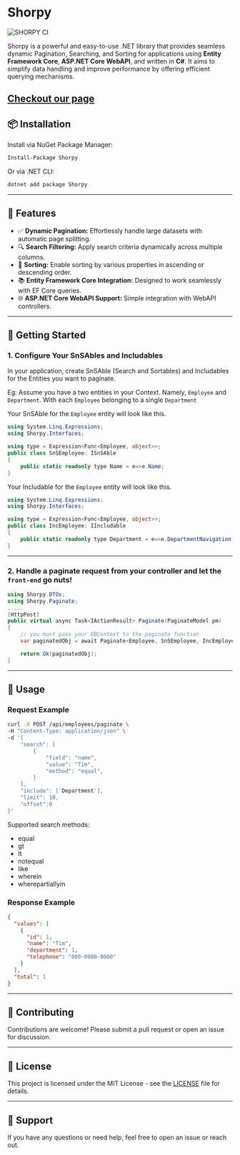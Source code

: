 # Shorpy 

![SHORPY CI](https://github.com/Udara-de-Silva/Shorpy/actions/workflows/shorpy-ci.yml/badge.svg)


Shorpy is a powerful and easy-to-use .NET library that provides seamless dynamic Pagination, Searching, and Sorting for applications using **Entity Framework Core**, **ASP.NET Core WebAPI**, and written in **C#**. It aims to simplify data handling and improve performance by offering efficient querying mechanisms.

[Checkout our page](https://udara-de-silva.github.io/Shorpy/)
---

## 📦 Installation

Install via NuGet Package Manager:

```bash
Install-Package Shorpy
```

Or via .NET CLI:

```bash
dotnet add package Shorpy
```

---

## 🔧 Features

- ✅ **Dynamic Pagination:** Effortlessly handle large datasets with automatic page splitting.
- 🔍 **Search Filtering:** Apply search criteria dynamically across multiple columns.
- 🔄 **Sorting:** Enable sorting by various properties in ascending or descending order.
- 📚 **Entity Framework Core Integration:** Designed to work seamlessly with EF Core queries.
- 🌐 **ASP.NET Core WebAPI Support:** Simple integration with WebAPI controllers.

---

## 🚀 Getting Started

### 1. Configure Your SnSAbles and Includables

In your application, create SnSAble (Search and Sortables) and Includables for the Entities you want to paginate.

Eg: Assume you have a two entities in your Context. Namely, `Employee` and `Department`. With each `Employee` belonging to a single `Department`

Your SnSAble for the `Employee` entity will look like this.

```csharp
using System.Linq.Expressions;
using Shorpy.Interfaces;

using type = Expression<Func<Employee, object>>;
public class SnSEmployee: ISnSAble
{
    public static readonly type Name = e=>e.Name;
}
```

Your Includable for the `Employee` entity will look like this.

```csharp
using System.Linq.Expressions;
using Shorpy.Interfaces;

using type = Expression<Func<Employee, object>>;
public class IncEmployee: IIncludable
{
    public static readonly type Department = e=>e.DepartmentNavigation;
}
```

---

### 2. Handle a paginate request from your controller and let the `front-end` go nuts!

```csharp
using Shorpy.DTOs;
using Shorpy.Paginate;
.....
[HttpPost]
public virtual async Task<IActionResult> Paginate(PaginateModel pm)
{
    // you must pass your DBContext to the paginate function
    var paginatedObj = await Paginate<Employee, SnSEmployee, IncEmployee>.PaginateWithTracking(_dbcontext, pm);

    return Ok(paginatedObj);
}
```

---

## 📌 Usage

### Request Example

```bash
curl -X POST /api/employees/paginate \
-H "Content-Type: application/json" \
-d '{
    "search": [
        {
            "field": "name",
            "value": "Tim",
            "method": "equal",
        }
    ],
    "include": ['Department'],
    "limit": 10,
    "offset":0
}'
```
Supported search methods:

- equal
- gt
- lt
- notequal
- like
- wherein
- wherepartiallyin

### Response Example

```json
{
  "values": [
    {
      "id": 1,
      "name": "Tim",
      "department": 1,
      "telephone": "000-0000-0000"
    }
  ],
  "total": 1
}
```
---

## 🔨 Contributing

Contributions are welcome! Please submit a pull request or open an issue for discussion.

---

## 📃 License

This project is licensed under the MIT License - see the [LICENSE](LICENSE) file for details.

---

## 💬 Support

If you have any questions or need help, feel free to open an issue or reach out.

